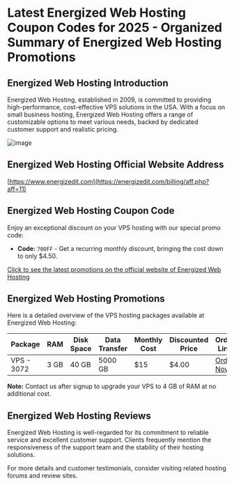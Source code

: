 # Latest Energized Web Hosting Coupon Codes for 2025 - Organized Summary of Energized Web Hosting Promotions

## Energized Web Hosting Introduction
Energized Web Hosting, established in 2009, is committed to providing high-performance, cost-effective VPS solutions in the USA. With a focus on small business hosting, Energized Web Hosting offers a range of customizable options to meet various needs, backed by dedicated customer support and realistic pricing.

![image](https://github.com/JenniferxDavisj89/energizedit/assets/167682269/eba84a83-8a08-4a2d-8540-7758434a96fd)

## Energized Web Hosting Official Website Address
[https://www.energizedit.com](https://energizedit.com/billing/aff.php?aff=11)

## Energized Web Hosting Coupon Code
Enjoy an exceptional discount on your VPS hosting with our special promo code:
- **Code:** `70OFF` - Get a recurring monthly discount, bringing the cost down to only $4.50.

[Click to see the latest promotions on the official website of Energized Web Hosting](https://energizedit.com/billing/aff.php?aff=11)

## Energized Web Hosting Promotions
Here is a detailed overview of the VPS hosting packages available at Energized Web Hosting:

| Package   | RAM  | Disk Space | Data Transfer | Monthly Cost | Discounted Price | Order Link |
|-----------|------|------------|---------------|--------------|------------------|------------|
| VPS - 3072| 3 GB | 40 GB      | 5000 GB       | $15          | $4.00            | [Order Now](https://energizedit.com/billing/aff.php?aff=11) |

**Note:** Contact us after signup to upgrade your VPS to 4 GB of RAM at no additional cost.

## Energized Web Hosting Reviews
Energized Web Hosting is well-regarded for its commitment to reliable service and excellent customer support. Clients frequently mention the responsiveness of the support team and the stability of their hosting solutions.

For more details and customer testimonials, consider visiting related hosting forums and review sites.
